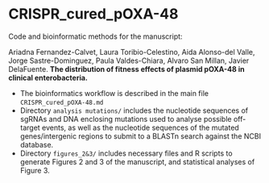 # CRISPR_cured_pOXA-48

Code and bioinformatic methods for the manuscript:

Ariadna Fernandez-Calvet, Laura Toribio-Celestino, Aida Alonso-del Valle, Jorge Sastre-Dominguez, Paula Valdes-Chiara,  Alvaro San Millan, Javier DelaFuente. **The distribution of fitness effects of plasmid pOXA-48 in clinical enterobacteria.** 

* The bioinformatics workflow is described in the main file `CRISPR_cured_pOXA-48.md`
* Directory `analysis mutations/` includes the nucleotide sequences of sgRNAs and DNA enclosing mutations used to analyse possible off-target events, as well as the nucleotide sequences of the mutated genes/intergenic regions to submit to a BLASTn search against the NCBI database.
* Directory `figures_2&3/` includes necessary files and R scripts to generate Figures 2 and 3 of the manuscript, and statistical analyses of Figure 3. 
